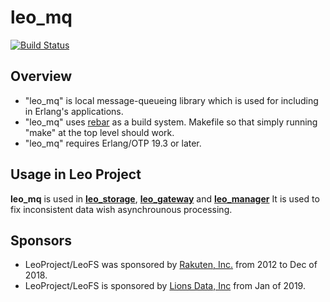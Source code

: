 # leo_mq

[![Build Status](https://travis-ci.org/leo-project/leo_mq.svg?branch=develop)](https://travis-ci.org/leo-project/leo_mq)

## Overview

* "leo_mq" is local message-queueing library which is used for including in Erlang's applications.
* "leo_mq" uses [rebar](https://github.com/basho/rebar) as a build system. Makefile so that simply running "make" at the top level should work.
* "leo_mq" requires Erlang/OTP 19.3 or later.

## Usage in Leo Project

**leo_mq** is used in [**leo_storage**](https://github.com/leo-project/leo_storage), [**leo_gateway**](https://github.com/leo-project/leo_gateway) and [**leo_manager**](https://github.com/leo-project/leo_manager)
It is used to fix inconsistent data wish asynchrounous processing.

## Sponsors

* LeoProject/LeoFS was sponsored by [Rakuten, Inc.](http://global.rakuten.com/corp/) from 2012 to Dec of 2018.
* LeoProject/LeoFS is sponsored by [Lions Data, Inc](https://lions-data.com/) from Jan of 2019.
